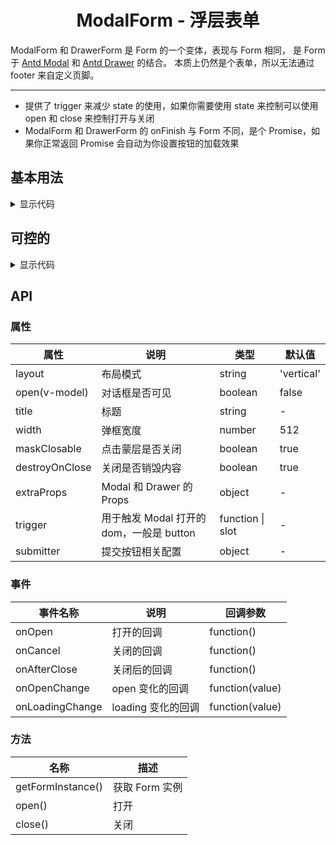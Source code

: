 <h1 align="center">
ModalForm - 浮层表单
</h1>

ModalForm 和 DrawerForm 是 Form 的一个变体，表现与 Form 相同，
是 Form 于 [Antd Modal](https://www.antdv.com/components/modal-cn) 和 [Antd Drawer](https://www.antdv.com/components/drawer-cn) 的结合。
本质上仍然是个表单，所以无法通过 footer 来自定义页脚。

---

- 提供了 trigger 来减少 state 的使用，如果你需要使用 state 来控制可以使用 open 和 close 来控制打开与关闭
- ModalForm 和 DrawerForm 的 onFinish 与 Form 不同，是个 Promise，如果你正常返回 Promise 会自动为你设置按钮的加载效果

<script setup>
import { defineAsyncComponent } from 'vue'
import '../packages/style.css'

const ModalFormDemo1 = defineAsyncComponent(() => {
  return import('../demos/modal-form/demo-1')
})
const ModalFormDemo2 = defineAsyncComponent(() => {
  return import('../demos/modal-form/demo-2')
})
</script>

## 基本用法

<ClientOnly>
<ModalFormDemo1></ModalFormDemo1>
</ClientOnly>

<details>
<summary>显示代码</summary>

<<< @/demos/modal-form/demo-1.jsx

</details>

## 可控的

<ClientOnly>
<ModalFormDemo2></ModalFormDemo2>
</ClientOnly>

<details>
<summary>显示代码</summary>

<<< @/demos/modal-form/demo-2.jsx

</details>

## API

### 属性

| 属性             | 说明                            | 类型               | 默认值        |
|----------------|-------------------------------|------------------|------------|
| layout         | 布局模式                          | string           | 'vertical' |
| open(v-model)  | 对话框是否可见                       | boolean          | false      |
| title          | 标题                            | string           | -          |
| width          | 弹框宽度                          | number           | 512        |
| maskClosable   | 点击蒙层是否关闭                      | boolean          | true       |
| destroyOnClose | 关闭是否销毁内容                      | boolean          | true       |
| extraProps     | Modal 和 Drawer 的 Props        | object           | -          |
| trigger        | 用于触发 Modal 打开的 dom，一般是 button | function \| slot | -          |
| submitter      | 提交按钮相关配置                      | object           | -          |

### 事件

| 事件名称            | 说明            | 回调参数            |
|-----------------|---------------|-----------------|
| onOpen          | 打开的回调         | function()      |
| onCancel        | 关闭的回调         | function()      |
| onAfterClose    | 关闭后的回调        | function()      |
| onOpenChange    | open 变化的回调    | function(value) |
| onLoadingChange | loading 变化的回调 | function(value) |

### 方法

| 名称                | 描述         |
|-------------------|------------|
| getFormInstance() | 获取 Form 实例 |
| open()            | 打开         |
| close()           | 关闭         |
